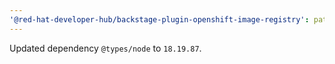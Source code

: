 ```yaml
---
'@red-hat-developer-hub/backstage-plugin-openshift-image-registry': patch
---
```


Updated dependency `@types/node` to `18.19.87`.
